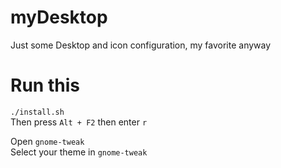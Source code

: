 # myDesktop
Just some Desktop and icon configuration, my favorite anyway  

# Run this
`./install.sh`  
Then press `Alt + F2` then enter `r`  

Open `gnome-tweak`  
Select your theme in `gnome-tweak`  
